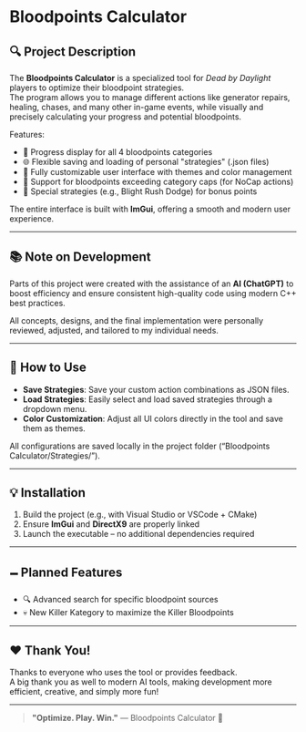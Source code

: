 # Bloodpoints Calculator

## 🔍 Project Description

The **Bloodpoints Calculator** is a specialized tool for *Dead by Daylight* players to optimize their bloodpoint strategies.  
The program allows you to manage different actions like generator repairs, healing, chases, and many other in-game events, while visually and precisely calculating your progress and potential bloodpoints.

Features:
- 🔢 Progress display for all 4 bloodpoints categories
- 🌐 Flexible saving and loading of personal "strategies" (.json files)
- 🌈 Fully customizable user interface with themes and color management
- 🔹 Support for bloodpoints exceeding category caps (for NoCap actions)
- 🔢 Special strategies (e.g., Blight Rush Dodge) for bonus points

The entire interface is built with **ImGui**, offering a smooth and modern user experience.

---

## 📚 Note on Development

Parts of this project were created with the assistance of an **AI (ChatGPT)** to boost efficiency and ensure consistent high-quality code using modern C++ best practices.

All concepts, designs, and the final implementation were personally reviewed, adjusted, and tailored to my individual needs.

---

## 🔄 How to Use

- **Save Strategies**: Save your custom action combinations as JSON files.
- **Load Strategies**: Easily select and load saved strategies through a dropdown menu.
- **Color Customization**: Adjust all UI colors directly in the tool and save them as themes.

All configurations are saved locally in the project folder (“Bloodpoints Calculator/Strategies/”).

---

## 💡 Installation

1. Build the project (e.g., with Visual Studio or VSCode + CMake)
2. Ensure **ImGui** and **DirectX9** are properly linked
3. Launch the executable – no additional dependencies required

---

## 🗕️ Planned Features

- 🔍 Advanced search for specific bloodpoint sources
- 💀 New Killer Kategory to maximize the Killer Bloodpoints

---

## ❤️ Thank You!

Thanks to everyone who uses the tool or provides feedback.  
A big thank you as well to modern AI tools, making development more efficient, creative, and simply more fun!

---

> **"Optimize. Play. Win."** — Bloodpoints Calculator 🚀

